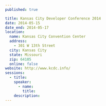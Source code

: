 ```yaml
---
published: true

title: Kansas City Developer Conference 2014
date: 2014-05-15
date_end: 2014-05-17
location:
  name: Kansas City Convention Center
  address:
    - 301 W 13th Street
  city: Kansas City
  state: Missouri
  zip: 64105
  online: false
website: http://www.kcdc.info/
sessions:
  - title:
    speaker:
      - name:
        title:
    description:
---
```

